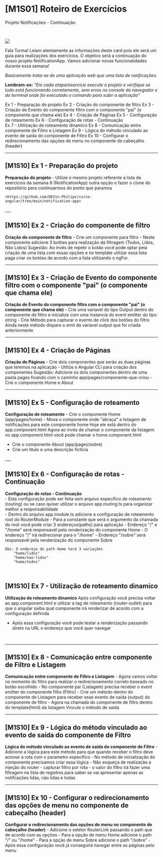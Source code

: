 
# [M1S01] Roteiro de Exercícios
Projeto Notificações - Continuação

‌

![](https://trello.com/1/cards/638e30effba2a90171c98bd5/attachments/638e32be35789d01120d1d61/download/image.png)

Fala Turma!
Leiam atentamente as informações deste card pois ele será um guia para realizações dos exercícios.  O objetivo será a continuação do nosso projeto NotificationApp. Vamos adicionar novas funcionalidades durante essa semana!

_Basicamente trata-se de uma aplicação web que uma lista de notificações._

**Lembram-se:** _"Em cada etapa/exercício execute o projeto e verifique se tudo está funcionando corretamente, sem erros no console do navegador e do terminal onde foi executado o comando para subir a aplicação"_

‌Ex 1 - Preparação do projeto
Ex 2 - Criação do componente de filtro
Ex 3 - Criação de Evento do componente filtro com o componente "pai" (o componente que chama ele)
Ex 4 - Criação de Páginas
Ex 5 - Configuração de roteamento
Ex 6 - Configuração de rotas - Continuação	
Ex 7 - Utilização de roteamento dinamico
Ex 8 - Comunicação entre componente de Filtro e Listagem
Ex 9 - Lógica do método vinculado ao evento de saída do componente de Filtro
Ex 10 - Configurar o redirecionamento das opções de menu no componente de cabeçalho (header)
___
## [M1S10] Ex 1 - Preparação do projeto
**Preparação do projeto**
	\- Utilize o mesmo projeto referente a lista de exercícios da semana 8 (NotificationApp)
	outra opção e fazer o clone do repositório para continuarmos do ponto que paramos

```
<https://github.com/DEVin-Philips/curso-angular/tree/main/notification-app>
```
‌___
## [M1S10] Ex 2 - Criação do componente de filtro
**Criação do componente de filtro**
	\- Crie um componente para filtro
	\- Neste componente adicione 3 botões para realização da filtragem (Todos, Lidos, Não Lidos)
	Sugestão: Ao invés de repetir o botão você pode optar pela criação de uma lista com essas opções
	e no template utilizar essa lista paga criar os botões de acordo com a lista utilizando o ngFor.

___
## [M1S10] Ex 3 - Criação de Evento do componente filtro com o componente "pai" (o componente que chama ele)
**Criação de Evento do componente filtro com o componente "pai" (o componente que chama ele)**
	\- Crie uma variavel do tipo Output dentro do componente de filtro e
	inicialize com uma instancia do event emitter do tipo string
	\- Crie Método para capturar o evento de click dos botões do filtro
	Ainda neste método dispare o emit da variavel output que foi criada anteriormente
___
## [M1S10] Ex 4 - Criação de Páginas
**Criação de Páginas**
	\- Crie dois componentes que serão as duas páginas que teremos na aplicação
	\- Utilize o Angular CLI para criação dos componentes
	Sugestão: Adicione os dois componentes dentro de uma pasta pages ficando com o caminho app/pages/componente-que-criou
	\- Crie o componente Home e About


___
## [M1S10] Ex 5 - Configuração de roteamento
**Configuração de roteamento**
\- Crie o componente Home (app/pages/home)
\- Mova o componente onde "abraça" a listagem de notificações para este componente home	
Hoje ele está dentro do app.component.html
Agora ao invés de chamar o componente da listagem no app.component.html você pode chamar o home.component.html

- Crie o componente About (app/pages/sobre)
- Crie um titulo e uma descrição fictícia	

‌___
## [M1S10] Ex 6 - Configuração de rotas - Continuação
**Configuração de rotas - Continuação**		
	\- Esta configuração pode ser feita sem arquivo específico de roteamento (routing) ou se caso quiser utilizar o arquivo app.routing.ts
	para organizar melhor a responsabilidade	
	\- Dentro do arquivo app.module.ts adicione a configuração de roteamento root do RouterModule
	\- Para a constante que será o argumento da chamada do root você pode criar 3 endereços(paths)
	para aplicação
	\- Endereço "/" e "/home" será responsavél pela renderização do componente Home
	\- O endereço "/" irá redirecionar para o "/home"
	\- Endereço "/sobre" será responsavél pela renderização do componente Sobre

```
Obs: O endereço do path Home terá 3 variações
	"home/lidos"
	"home/nao-lidos"
	"home/todos"	
```
‌
## [M1S10] Ex 7 - Utilização de roteamento dinamico
**Utilização de roteamento dinamico**
Após configuração você precisa voltar ao app.component.html e utilizar a tag de roteamento (router-outlet)
para que o angular saiba qual componente irá renderizar de acordo com a configuração definida

- Após essa configuração você pode testar a renderização passando direto na URL o endereço que você quer navegar

‌
___
## [M1S10] Ex 8 - Comunicação entre componente de Filtro e Listagem
**Comunicação entre componente de Filtro e Listagem**
	\- Agora vamos voltar no momento do filtro para realizar o redirecionamento correto baseado no botão escolhido
	\- No componente pai (Listagem) precisa receber o event emitter do componente filho (Filtro)
	\- Crie um método dentro do componente de Listagem para receber esse evento de saída (output) do componente de filtro
	\- Agora na chamada do componente de filtro dentro do template(html) da listagem Vincule o método de saída		
___
## [M1S10] Ex 9 - Lógica do método vinculado ao evento de saída do componente de Filtro
**Lógica do método vinculado ao evento de saída do componente de Filtro**
\- Adicione a lógica para este método para que quando receber o filtro deve acionar a rota com o parametro específico
\- No método de inicialização do componente precisamos criar essa lógica
\- Não esqueça de realização a injeção do router
\- capturar filtro por rota
\- o valor do filtro irá fazer uma filtragem na lista de registros
para saber se vai apresentar apenas as notifcações lidas, não lidas e todas
___
## [M1S10] Ex 10 - Configurar o redirecionamento das opções de menu no componente de cabeçalho (header)
**Configurar o redirecionamento das opções de menu no componente de cabeçalho (header)**
	\- Adicione o seletor RouterLink passando o path que de acordo com as opções
	\- Para a opção de menu Home adicione o path "/" ou "/home"
	\- Para a opção de menu Sobre adicione o path "/sobre"
	\- Após essa configuração você já conseguirá navegar entre as páginas pelo menu